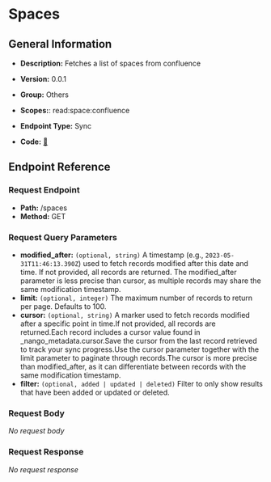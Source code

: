 # Spaces

## General Information

- **Description:** Fetches a list of spaces from confluence

- **Version:** 0.0.1
- **Group:** Others
- **Scopes:**: read:space:confluence
- **Endpoint Type:** Sync
- **Code:** [🔗](https://github.com/NangoHQ/integration-templates/tree/main/integrations/confluence/syncs/spaces.ts)

## Endpoint Reference

### Request Endpoint

- **Path:** /spaces
- **Method:** GET

### Request Query Parameters

- **modified_after:** `(optional, string)` A timestamp (e.g., `2023-05-31T11:46:13.390Z`) used to fetch records modified after this date and time. If not provided, all records are returned. The modified_after parameter is less precise than cursor, as multiple records may share the same modification timestamp.
- **limit:** `(optional, integer)` The maximum number of records to return per page. Defaults to 100.
- **cursor:** `(optional, string)` A marker used to fetch records modified after a specific point in time.If not provided, all records are returned.Each record includes a cursor value found in _nango_metadata.cursor.Save the cursor from the last record retrieved to track your sync progress.Use the cursor parameter together with the limit parameter to paginate through records.The cursor is more precise than modified_after, as it can differentiate between records with the same modification timestamp.
- **filter:** `(optional, added | updated | deleted)` Filter to only show results that have been added or updated or deleted.

### Request Body

_No request body_

### Request Response

_No request response_
